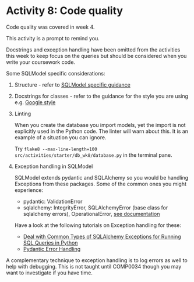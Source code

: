 # Activity 8: Code quality

Code quality was covered in week 4.

This activity is a prompt to remind you.

Docstrings and exception handling have been omitted from the activities this week to keep focus on the queries but
should be considered when you write your coursework code.

Some SQLModel specific considerations:

1. Structure - refer to [SQLModel specific guidance](https://sqlmodel.tiangolo.com/tutorial/code-structure/?h=structure)
2. Docstrings for classes - refer to the guidance for the style you are using
   e.g. [Google style](https://google.github.io/styleguide/pyguide.html#384-classes)
3. Linting

   When you create the database you import models, yet the import is not explicitly used in the Python code. The linter
   will warn about this. It is an example of a situation you can ignore.

   Try `flake8 --max-line-length=100 src/activities/starter/db_wk8/database.py` in the terminal pane.

4. Exception handling in SQLModel

   SQLModel extends pydantic and SQLAlchemy so you would be handling Exceptions from these packages. Some of the common
   ones you might experience:

    - pydantic: ValidationError
    - sqlalchemy: IntegrityError, SQLAlchemyError (base class for sqlalchemy errors),
      OperationalError, [see documentation](https://docs.sqlalchemy.org/en/20/core/exceptions.html)

   Have a look at the following tutorials on Exception handling for these:

    - [Deal with Common Types of SQLAlchemy Exceptions for Running SQL Queries in Python](https://plainenglish.io/blog/deal-with-common-types-of-sqlalchemy-exceptions-for-running-sql-queries-in-python-9ec8db)
    - [Pydantic Error Handling](https://docs.pydantic.dev/latest/errors/errors/)

A complementary technique to exception handling is to log errors as well to help with debugging. This is not taught
until COMP0034 though you may want to investigate if you have time.